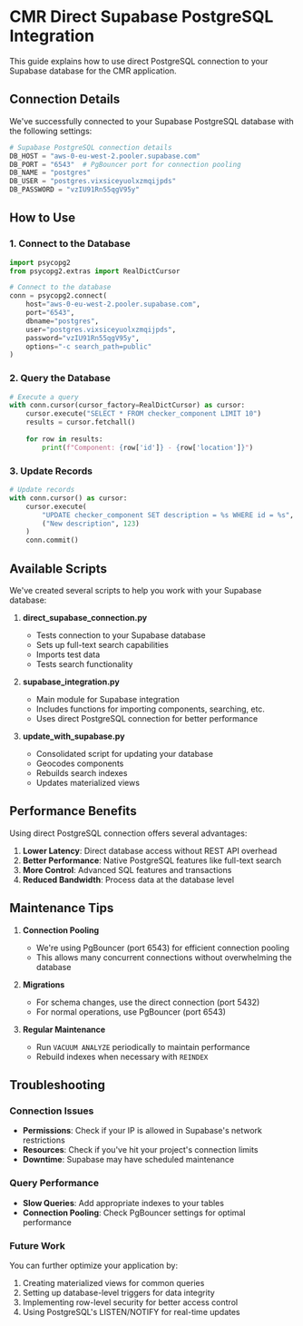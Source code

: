 # CMR Direct Supabase PostgreSQL Integration

This guide explains how to use direct PostgreSQL connection to your Supabase database for the CMR application.

## Connection Details

We've successfully connected to your Supabase PostgreSQL database with the following settings:

```python
# Supabase PostgreSQL connection details
DB_HOST = "aws-0-eu-west-2.pooler.supabase.com"
DB_PORT = "6543"  # PgBouncer port for connection pooling
DB_NAME = "postgres"
DB_USER = "postgres.vixsiceyuolxzmqijpds"
DB_PASSWORD = "vzIU91Rn55qgV95y"
```

## How to Use

### 1. Connect to the Database

```python
import psycopg2
from psycopg2.extras import RealDictCursor

# Connect to the database
conn = psycopg2.connect(
    host="aws-0-eu-west-2.pooler.supabase.com",
    port="6543",
    dbname="postgres",
    user="postgres.vixsiceyuolxzmqijpds",
    password="vzIU91Rn55qgV95y",
    options="-c search_path=public"
)
```

### 2. Query the Database

```python
# Execute a query
with conn.cursor(cursor_factory=RealDictCursor) as cursor:
    cursor.execute("SELECT * FROM checker_component LIMIT 10")
    results = cursor.fetchall()
    
    for row in results:
        print(f"Component: {row['id']} - {row['location']}")
```

### 3. Update Records

```python
# Update records
with conn.cursor() as cursor:
    cursor.execute(
        "UPDATE checker_component SET description = %s WHERE id = %s",
        ("New description", 123)
    )
    conn.commit()
```

## Available Scripts

We've created several scripts to help you work with your Supabase database:

1. **direct_supabase_connection.py**
   - Tests connection to your Supabase database
   - Sets up full-text search capabilities
   - Imports test data
   - Tests search functionality

2. **supabase_integration.py**
   - Main module for Supabase integration
   - Includes functions for importing components, searching, etc.
   - Uses direct PostgreSQL connection for better performance

3. **update_with_supabase.py**
   - Consolidated script for updating your database
   - Geocodes components
   - Rebuilds search indexes
   - Updates materialized views

## Performance Benefits

Using direct PostgreSQL connection offers several advantages:

1. **Lower Latency**: Direct database access without REST API overhead
2. **Better Performance**: Native PostgreSQL features like full-text search
3. **More Control**: Advanced SQL features and transactions
4. **Reduced Bandwidth**: Process data at the database level

## Maintenance Tips

1. **Connection Pooling**
   - We're using PgBouncer (port 6543) for efficient connection pooling
   - This allows many concurrent connections without overwhelming the database

2. **Migrations**
   - For schema changes, use the direct connection (port 5432)
   - For normal operations, use PgBouncer (port 6543)

3. **Regular Maintenance**
   - Run `VACUUM ANALYZE` periodically to maintain performance
   - Rebuild indexes when necessary with `REINDEX`

## Troubleshooting

### Connection Issues

- **Permissions**: Check if your IP is allowed in Supabase's network restrictions
- **Resources**: Check if you've hit your project's connection limits
- **Downtime**: Supabase may have scheduled maintenance

### Query Performance

- **Slow Queries**: Add appropriate indexes to your tables
- **Connection Pooling**: Check PgBouncer settings for optimal performance

### Future Work

You can further optimize your application by:

1. Creating materialized views for common queries
2. Setting up database-level triggers for data integrity
3. Implementing row-level security for better access control
4. Using PostgreSQL's LISTEN/NOTIFY for real-time updates